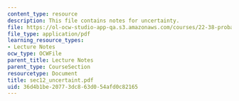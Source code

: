 ```yaml
---
content_type: resource
description: This file contains notes for uncertainty.
file: https://ol-ocw-studio-app-qa.s3.amazonaws.com/courses/22-38-probability-and-its-applications-to-reliability-quality-control-and-risk-assessment-fall-2005/36d4b1be20773dc863d054afd0c82165_sec12_uncertaint.pdf
file_type: application/pdf
learning_resource_types:
- Lecture Notes
ocw_type: OCWFile
parent_title: Lecture Notes
parent_type: CourseSection
resourcetype: Document
title: sec12_uncertaint.pdf
uid: 36d4b1be-2077-3dc8-63d0-54afd0c82165
---
```

